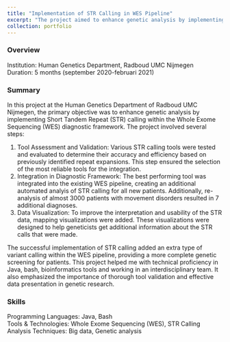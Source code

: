 ```yaml
---
title: "Implementation of STR Calling in WES Pipeline"
excerpt: "The project aimed to enhance genetic analysis by implementing Short Tandem Repeat (STR) calling in a Whole Exome Sequencing (WES) pipeline for which we used the ExpansionHunter tool. <br/><img src='images/EH.jpeg'>"
collection: portfolio
---
```


### Overview

Institution: Human Genetics Department, Radboud UMC Nijmegen <br>
Duration: 5 months (september 2020-februari 2021) <br>

### Summary

In this project at the Human Genetics Department of Radboud UMC Nijmegen, the primary objective was to enhance genetic analysis by implementing Short Tandem Repeat (STR) calling within the Whole Exome Sequencing (WES) diagnostic framework. The project involved several steps:

1.	Tool Assessment and Validation: Various STR calling tools were tested and evaluated to determine their accuracy and efficiency based on previously identified repeat expansions. This step ensured the selection of the most reliable tools for the integration.
2.	Integration in Diagnostic Framework: The best performing tool was integrated into the existing WES pipeline, creating an additional automated analyis of STR calling for all new patients. Additionally, re-analysis of almost 3000 patients with movement disorders resulted in 7 additional diagnoses. 
3.	Data Visualization: To improve the interpretation and usability of the STR data, mapping visualizations were added. These visualizations were designed to help geneticists get additional information about the STR calls that were made.

The successful implementation of STR calling added an extra type of variant calling within the WES pipeline, providing a more complete genetic screening for patients. This project helped me with technical proficiency in Java, bash, bioinformatics tools and working in an interdisciplinary team. It also emphasized the importance of thorough tool validation and effective data presentation in genetic research.

### Skills 

Programming Languages: Java, Bash <br>
Tools & Technologies: Whole Exome Sequencing (WES), STR Calling <br>
Analysis Techniques: Big data, Genetic analysis <br>

